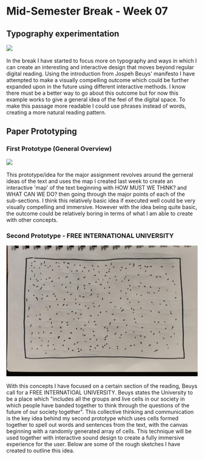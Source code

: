 # Mid-Semester Break - Week 07

##  Typography experimentation 
![](flashing_text.gif)

In the break I have started to focus more on typography and ways in which I can create an interesting and interactive design that moves beyond regular digital reading. Using the introduction from Jospeh Beuys' manifesto I have attempted to make a visually compelling outcome which could be further expanded upon in the future using different interactive methods. I know there must be a better way to go about this outcome but for now this example works to give a general idea of the feel of the digital space. To make this passage more readable I could use phrases instead of words, creating a more natural reading pattern.

## Paper Prototyping 
### First Prototype (General Overview)
![](paper1.gif)

This prototype/idea for the major assignment revolves around the gerneral ideas of the text and uses the map I created last week to create an interactive 'map' of the text beginning with HOW MUST WE THINK? and WHAT CAN WE DO? then going through the major points of each of the sub-sections. I think this relatively basic idea if executed well could be very visually compelling and immersive. However with the idea being quite basic, the outcome could be relatively boring in terms of what I am able to create with other concepts.

### Second Prototype - FREE INTERNATIONAL UNIVERSITY
![](prototype2.gif)

With this concepts I have focused on a certain section of the reading, Beuys call for a FREE INTERNATIOAL UNIVERSITY. Beuys states the University to be a place which "includes all the groups and live cells in our society in which people have banded together to think through the questions of the future of our society together". This collective thinking and communication is the key idea behind my second prototype which uses cells formed together to spell out words and sentences from the text, with the canvas beginning with a randomly generated array of cells. This technique will be used together with interactive sound design to create a fully immersive experience for the user. Below are some of the rough sketches I have created to outline this idea.


